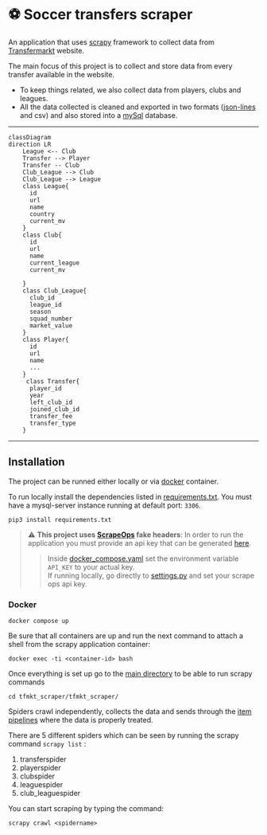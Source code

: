 # :soccer: Soccer transfers scraper

An application that uses [scrapy](https://scrapy.org/) framework to collect data from [Transfermarkt](https://www.transfermarkt.com/) website.

The main focus of this project is to collect and store data from every transfer available in the website.
 - To keep things related, we also collect data from players, clubs and leagues. 
 - All the data collected is cleaned and exported in two formats ([json-lines](https://jsonlines.org/) and csv) and also stored into a [mySql](https://www.mysql.com/) database.
 

------
```mermaid
classDiagram
direction LR
    League <-- Club
    Transfer --> Player
    Transfer -- Club
    Club_League --> Club
    Club_League --> League
    class League{
      id
      url
      name
      country
      current_mv
    }
    class Club{
      id
      url
      name
      current_league
      current_mv

    }
    class Club_League{
      club_id
      league_id
      season
      squad_number
      market_value
    }
    class Player{
      id
      url
      name
      ...
    }
     class Transfer{
      player_id
      year
      left_club_id
      joined_club_id
      transfer_fee
      transfer_type
    }
```
------

## Installation

The project can be runned either locally or via [docker](https://www.docker.com/) container.

To run locally install the dependencies listed in [requirements.txt](/requirements.txt). You must  have a mysql-server instance running at default port: `3306`. 

```console
pip3 install requirements.txt
```

> :warning: **This project uses [ScrapeOps](https://scrapeops.io) fake headers**: In order to run the application you must provide an api key that can be generated [here](https://scrapeops.io/app/headers). 
 >>Inside [docker_compose.yaml](/docker-compose.yaml) set the environment variable `API_KEY` to your actual key.\
 >>If running locally, go directly to [settings.py](/tfmkt_scraper/tfmkt_scraper/settings.py) and set your scrape ops api key.

### Docker
```console
docker compose up
```

Be sure that all containers are up and run the next command to attach a shell from the scrapy application container:
```console
docker exec -ti <container-id> bash
```

Once everything is set up go to the [main directory](/tfmkt_scraper//tfmkt_scraper/) to be able to run scrapy commands 

```console
cd tfmkt_scraper/tfmkt_scraper/

```
Spiders crawl independently, collects the data and sends through the [item pipelines](/tfmkt_scraper//tfmkt_scraper//pipelines/) where the data is properly treated.

There are 5 different spiders which can be seen by running the scrapy command `scrapy list` :
  1. transferspider
  2. playerspider
  3. clubspider
  4. leaguespider
  5. club_leaguespider

You can start scraping by typing the command:
```console
scrapy crawl <spidername>

```